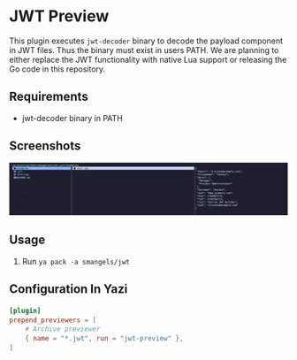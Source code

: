 # JWT Preview

This plugin executes `jwt-decoder` binary to decode the payload component in JWT files. Thus the binary must exist in users PATH. We are planning to either replace the JWT functionality with
native Lua support or releasing the Go code in this repository.

## Requirements

- jwt-decoder binary in PATH

## Screenshots

![Screenshot](./docs/jwt-decoder-in-action.png)

## Usage

1. Run `ya pack -a smangels/jwt`

## Configuration In Yazi

```toml
[plugin]
prepend_previewers = [
	# Archive previewer
	{ name = "*.jwt", run = "jwt-preview" },
]
```

